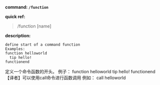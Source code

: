 <!-- BEGIN_AUTOGEN: do NOT edit in this block -->

**command: `/function`**

**quick ref:**
> /function [name]

**description:**

```
define start of a command function 
Examples: 
function helloworld
  tip hello!
functionend
```
定义一个命令函数的开头。
例子：
function helloworld
  tip hello!
functionend
【译者】可以使用call命令进行函数调用
例如：
call helloworld
<!-- END_AUTOGEN-->
